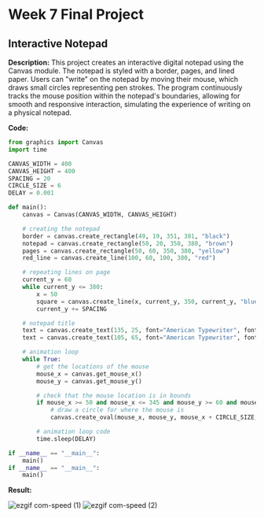 <h1>Week 7 Final Project</h1>

<h2>Interactive Notepad</h2>

<b>Description:</b> This project creates an interactive digital notepad using the Canvas module. The notepad is styled with a border, pages, and lined paper. Users can "write" on the notepad by moving their mouse, which draws small circles representing pen strokes. The program continuously tracks the mouse position within the notepad's boundaries, allowing for smooth and responsive interaction, simulating the experience of writing on a physical notepad.</b>

<p><b>Code:</b></p>

```python
from graphics import Canvas
import time

CANVAS_WIDTH = 400
CANVAS_HEIGHT = 400
SPACING = 20
CIRCLE_SIZE = 6
DELAY = 0.001

def main():
    canvas = Canvas(CANVAS_WIDTH, CANVAS_HEIGHT)

    # creating the notepad
    border = canvas.create_rectangle(49, 19, 351, 381, "black")
    notepad = canvas.create_rectangle(50, 20, 350, 380, "brown")
    pages = canvas.create_rectangle(50, 60, 350, 380, "yellow")
    red_line = canvas.create_line(100, 60, 100, 380, "red")

    # repeating lines on page
    current_y = 60
    while current_y <= 380:
        x = 50
        square = canvas.create_line(x, current_y, 350, current_y, "blue")
        current_y += SPACING

    # notepad title
    text = canvas.create_text(135, 25, font="American Typewriter", font_size=30, text='NOTEPAD')
    text = canvas.create_text(105, 65, font="American Typewriter", font_size=12, text='Start writing with your mouse!')

    # animation loop
    while True:
        # get the locations of the mouse
        mouse_x = canvas.get_mouse_x()
        mouse_y = canvas.get_mouse_y()

        # check that the mouse location is in bounds
        if mouse_x >= 50 and mouse_x <= 345 and mouse_y >= 60 and mouse_y <= 375:
            # draw a circle for where the mouse is
            canvas.create_oval(mouse_x, mouse_y, mouse_x + CIRCLE_SIZE, mouse_y + CIRCLE_SIZE, 'black')

        # animation loop code
        time.sleep(DELAY)

if __name__ == "__main__":
    main()
if __name__ == "__main__":
    main()
```

<b>Result:</b>
    
![ezgif com-speed (1)](https://github.com/user-attachments/assets/29bc8436-ba6f-4719-8e64-e74c253f9534)
![ezgif com-speed (2)](https://github.com/user-attachments/assets/9a47a3a7-6d6f-4784-b176-68d935c57eaf)

